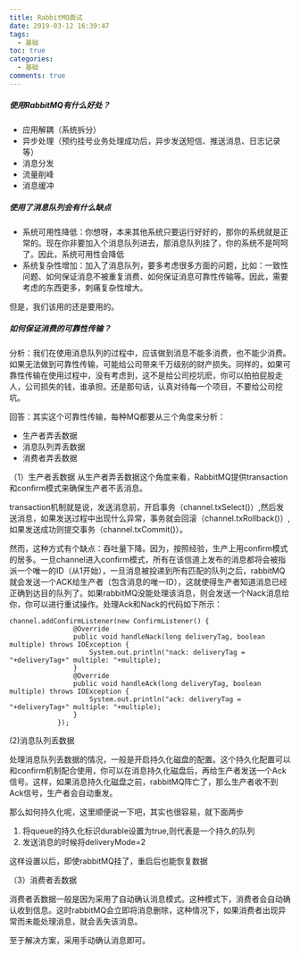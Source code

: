 ```yaml
---
title: RabbitMQ面试
date: 2019-03-12 16:39:47
tags:
  - 基础
toc: true
categories:
  - 基础
comments: true
---
```


<!--more-->

##### 使用RabbitMQ有什么好处？

- 应用解耦（系统拆分）
- 异步处理（预约挂号业务处理成功后，异步发送短信、推送消息、日志记录等）
- 消息分发
- 流量削峰
- 消息缓冲

##### 使用了消息队列会有什么缺点

- 系统可用性降低：你想呀，本来其他系统只要运行好好的，那你的系统就是正常的。现在你非要加入个消息队列进去，那消息队列挂了，你的系统不是呵呵了。因此，系统可用性会降低
- 系统复杂性增加：加入了消息队列，要多考虑很多方面的问题，比如：一致性问题、如何保证消息不被重复消费、如何保证消息可靠性传输等。因此，需要考虑的东西更多，刺痛复杂性增大。

但是，我们该用的还是要用的。

##### 如何保证消费的可靠性传输？

分析：我们在使用消息队列的过程中，应该做到消息不能多消费，也不能少消费。如果无法做到可靠性传输，可能给公司带来千万级别的财产损失。同样的，如果可靠性传输在使用过程中，没有考虑到，这不是给公司挖坑麽，你可以拍拍屁股走人，公司损失的钱，谁承担。还是那句话，认真对待每一个项目，不要给公司挖坑。

回答：其实这个可靠性传输，每种MQ都要从三个角度来分析：

- 生产者弄丢数据
- 消息队列弄丢数据
- 消费者弄丢数据

（1）生产者丢数据
从生产者弄丢数据这个角度来看，RabbitMQ提供transaction和confirm模式来确保生产者不丢消息。

transaction机制就是说，发送消息前，开启事务（channel.txSelect()）,然后发送消息，如果发送过程中出现什么异常，事务就会回滚（channel.txRollback()）,如果发送成功则提交事务（channel.txCommit()）。

然而，这种方式有个缺点：吞吐量下降。因为，按照经验，生产上用confirm模式的居多。一旦channel进入confirm模式，所有在该信道上发布的消息都将会被指派一个唯一的ID（从1开始），一旦消息被投递到所有匹配的队列之后，rabbitMQ就会发送一个ACK给生产者（包含消息的唯一ID），这就使得生产者知道消息已经正确到达目的队列了。如果rabbitMQ没能处理该消息，则会发送一个Nack消息给你，你可以进行重试操作。处理Ack和Nack的代码如下所示：

```
channel.addConfirmListener(new ConfirmListener() {  
                @Override  
                public void handleNack(long deliveryTag, boolean multiple) throws IOException {  
                    System.out.println("nack: deliveryTag = "+deliveryTag+" multiple: "+multiple);  
                }  
                @Override  
                public void handleAck(long deliveryTag, boolean multiple) throws IOException {  
                    System.out.println("ack: deliveryTag = "+deliveryTag+" multiple: "+multiple);  
                }  
            });  
```

(2)消息队列丢数据

处理消息队列丢数据的情况，一般是开启持久化磁盘的配置。这个持久化配置可以和confirm机制配合使用，你可以在消息持久化磁盘后，再给生产者发送一个Ack信号。这样，如果消息持久化磁盘之前，rabbitMQ阵亡了，那么生产者收不到Ack信号，生产者会自动重发。

那么如何持久化呢，这里顺便说一下吧，其实也很容易，就下面两步

1. 将queue的持久化标识durable设置为true,则代表是一个持久的队列
2. 发送消息的时候将deliveryMode=2

这样设置以后，即使rabbitMQ挂了，重启后也能恢复数据

（3）消费者丢数据

消费者丢数据一般是因为采用了自动确认消息模式。这种模式下，消费者会自动确认收到信息。这时rabbitMQ会立即将消息删除，这种情况下，如果消费者出现异常而未能处理消息，就会丢失该消息。

至于解决方案，采用手动确认消息即可。